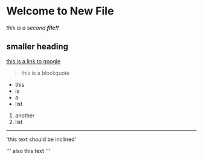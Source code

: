 # Welcome to New File

*this is a second **file!!***

## smaller heading

[this is a link to google](google.com)

> this is a blockquote

* this
* is
* a
* list

1. another
2. list

---

'this text should be inclined'

'''
also this
text
'''
